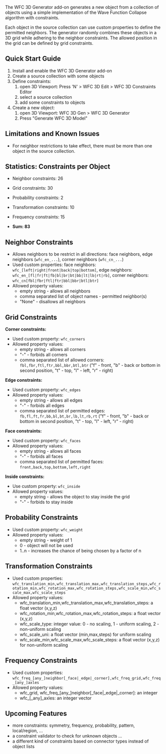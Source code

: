 The WFC 3D Generator add-on generates a new object from a collection of objects using a simple implementation of the Wave Function Collapse algorithm with constraints.

Each object in the source collection can use custom properties to define the permitted neighbors. The generator randomly combines these objects in a 3D grid while adhering to the neighbor constraints. The allowed position in the grid can be defined by grid constraints. 

## Quick Start Guide
1. Install and enable the WFC 3D Generator add-on
2. Create a source collection with some objects
3. Define constraints: 
    1. open 3D Viewport: Press 'N' > WFC 3D Edit > WFC 3D Constraints Editor
    2. select a source collection
    3. add some constraints to objects 
4. Create a new object:
    1. open 3D Viewport: WFC 3D Gen > WFC 3D Generator
    2. Press "Generate WFC 3D Model"

## Limitations and Known Issues
* For neighbor restrictions to take effect, there must be more than one object in the source collection.

## Statistics: Constraints per Object
* Neighbor constraints: 26
* Grid constraints: 30
* Probability constraints: 2
* Transformation constraints: 10
* Frequency constraints: 15


* **Sum: 83**

## Neighbor Constraints
* Allows neighbors to be restrict in all directions: face neighbors, edge neighbors (`wfc_en_...`), corner neighbors (`wfc_cn_...`)
* Used custom properties: face neighbors: `wfc_[left|right|front|back|top|bottom]`, edge neighbors: `wfc_en_[fl|fr|ft|fb|bl|br|bt|bb|lt|lb|rt|rb]`,
  corner neighbors: `wfc_cn[fbl|fbr|ftl|ftr|bbl|bbr|btl|btr]`
* Allowed property values:
    * empty string - allows all neighbors
    * comma separated list of object names - permitted neighbor(s)
    * "None" - disallows all neighbors


## Grid Constraints

**Corner constraints:**
* Used custom property: `wfc_corners`
* Allowed property values:
    * empty string - allows all corners
    * "-" - forbids all corners
    * comma separated list of allowed corners: `fbl,fbr,ftl,ftr,bbl,bbr,btl,btr` ("f" - front, "b" - back or bottom in second position, "t" - top, "l" - left, "r" - right) 


**Edge constraints:**
* Used custom property: `wfc_edges`
* Allowed property values:
    * empty string - allows all edges
    * "-" - forbids all edges
    * comma separated list of permitted edges: `fb,fl,ft,fr,bb,bl,bt,br,lb,lt,rb,rt` ("f" - front, "b" - back or bottom in second position, "t" - top, "l" - left, "r" - right)

	
**Face constraints:**
* Used custom property: `wfc_faces`
* Allowed property values:
    * empty string - allows all faces
    * "-" - forbids all faces
    * comma separated list of permitted faces: ``front,back,top,bottom,left,right``


**Inside constraints:**
* Use custom property:	`wfc_inside`
* Allowed property values:
    * empty string - allows the object to stay inside the grid
    * "-" - forbids to stay inside

	
## Probability Constraints
* Used custom property: `wfc_weight`
* Allowed property values:
    * empty string - weight of 1
    * 0 - object will not be used
    * 1..n - increases the chance of being chosen by a factor of n


## Transformation Constraints
* Used custom properties: `wfc_translation_min,wfc_translation_max,wfc_translation_steps,wfc_rotation_min,wfc_rotation_max,wfc_rotation_steps,wfc_scale_min,wfc_scale_max,wfc_scale_steps`
* Allowed property values:
    * wfc_translation_min,wfc_translation_max,wfc_translation_steps: a float vector (x,y,z)
    * wfc_rotation_min,wfc_rotation_max,wfc_rotation_steps: a float vector  (x,y,z)
    * wfc_scale_type: integer value: 0 - no scaling, 1 - uniform scaling, 2 - non-uniform scaling
    * wfc_scale_uni: a float vector (min,max,steps) for uniform scaling
    * wfc_scale_min,wfc_scale_max,wfc_scale_steps: a float vector (x,y,z) for non-uniform scaling
    
   
## Frequency Constraints
* Used custom properties: `wfc_freq_[any_]neighbor[_face|_edge|_corner],wfc_freq_grid,wfc_freq_[any_]axles`
* Allowed property values:
   * wfc_grid, wfc_freq_[any_]neighbor[_face|_edge|_corner]: an integer
   * wfc_[_any]_axles: an integer vector


## Upcoming Features
* more constraints: symmetry, frequency, probability, pattern, local/region, ...
* a constraint validator to check for unknown objects ...
* a different kind of constraints based on connector types instead of object lists
